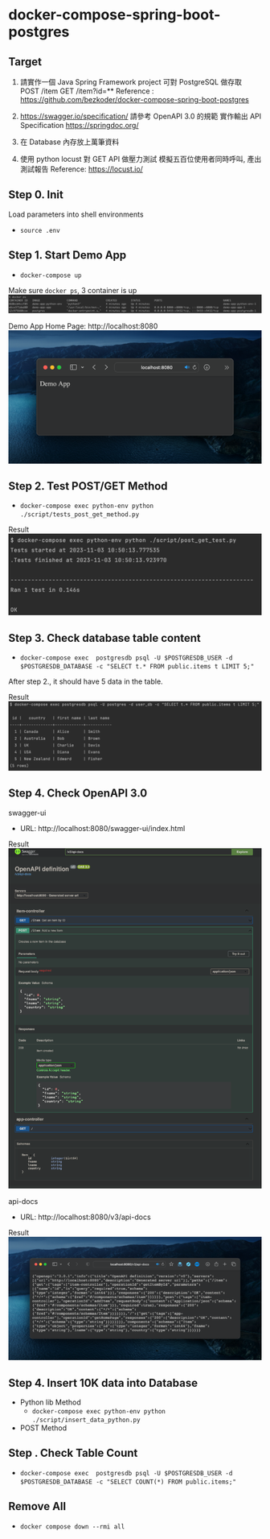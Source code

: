 # docker-compose-spring-boot-postgres
## Target
1. 請實作一個 Java Spring Framework project
   可對 PostgreSQL 做存取
   POST /item
   GET /item?id=**
   Reference :
   https://github.com/bezkoder/docker-compose-spring-boot-postgres

2. https://swagger.io/specification/
   請參考 OpenAPI 3.0 的規範
   實作輸出 API Specification
   https://springdoc.org/

3. 在 Database 內存放上萬筆資料

4. 使用 python locust 對  GET API 做壓力測試
   模擬五百位使用者同時呼叫, 產出測試報告
   Reference: https://locust.io/

## Step 0. Init
Load parameters into shell environments
- `source .env`

## Step 1. Start Demo App
- `docker-compose up`

Make sure `docker ps`, 3 container is up
![Docker PS](./doc/docker_ps.png)

Demo App Home Page: http://localhost:8080
![Demo App](./doc/demo_app_homepage.png)


## Step 2. Test POST/GET Method
- `docker-compose exec python-env python ./script/tests_post_get_method.py`

Result
![GET/POST Testing](./doc/post_get_tests.png)


## Step 3. Check database table content
- `docker-compose exec  postgresdb psql -U $POSTGRESDB_USER -d $POSTGRESDB_DATABASE -c "SELECT t.* FROM public.items t LIMIT 5;"`

After step 2., it should have 5 data in the table.

Result
![Database Query](./doc/db_query.png)

## Step 4. Check OpenAPI 3.0
swagger-ui
- URL: http://localhost:8080/swagger-ui/index.html

Result
![OpenAPI Spec](./doc/openapi_spec.png)

api-docs
- URL: http://localhost:8080/v3/api-docs

Result
![API Docs](./doc/api-docs.png)

## Step 4. Insert 10K data into Database
- Python lib Method
  - `docker-compose exec python-env python ./script/insert_data_python.py`
- POST Method

## Step . Check Table Count
- `docker-compose exec  postgresdb psql -U $POSTGRESDB_USER -d $POSTGRESDB_DATABASE -c "SELECT COUNT(*) FROM public.items;"`

## Remove All
- `docker compose down --rmi all`